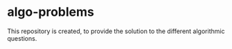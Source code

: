 # algo-problems
This repository is created, to provide the solution to the different algorithmic questions.
